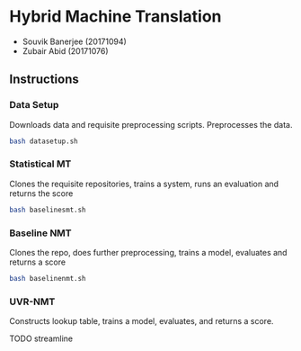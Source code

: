 # Hybrid Machine Translation

- Souvik Banerjee (20171094)
- Zubair Abid (20171076)

## Instructions

### Data Setup

Downloads data and requisite preprocessing scripts. Preprocesses the data.

```bash
bash datasetup.sh
```

### Statistical MT

Clones the requisite repositories, trains a system, runs an evaluation and returns the score

```bash
bash baselinesmt.sh
```

### Baseline NMT

Clones the repo, does further preprocessing, trains a model, evaluates and returns a score

```bash
bash baselinenmt.sh
```

### UVR-NMT

Constructs lookup table, trains a model, evaluates, and returns a score.

TODO streamline
